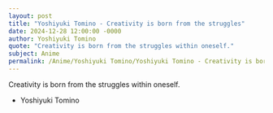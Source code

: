 ```yaml
---
layout: post
title: "Yoshiyuki Tomino - Creativity is born from the struggles"
date: 2024-12-28 12:00:00 -0000
author: Yoshiyuki Tomino
quote: "Creativity is born from the struggles within oneself."
subject: Anime
permalink: /Anime/Yoshiyuki Tomino/Yoshiyuki Tomino - Creativity is born from the struggles
---
```


Creativity is born from the struggles within oneself.

- Yoshiyuki Tomino

